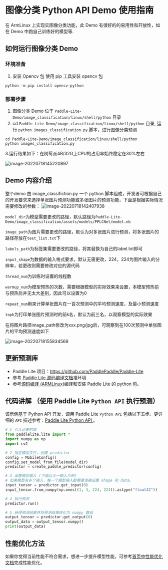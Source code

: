 # 图像分类 Python API Demo 使用指南

在 ArmLinux 上实现实图像分类功能，此 Demo 有很好的的易用性和开放性，如在 Demo 中跑自己训练好的模型等.

## 如何运行图像分类 Demo

### 环境准备

1. 安装 Opencv 包
使用 pip 工具安装 opencv 包

```shell
python -m pip install opencv-python
```

### 部署步骤

1. 图像分类 Demo 位于 `Paddle-Lite-Demo/image_classification/linux/shell/python` 目录
3. cd `Paddle-Lite-Demo/image_classification/linux/shell/python` 目录, 运行 `python images_classification.py` 脚本，进行图像分类预测

```shell
cd Paddle-Lite-Demo/image_classification/linux/shell/python
python images_classification.py
```

   3.运行结果如下：在树莓派4B/32G上CPU的占用率始终稳定在30%左右

![image-20220718145220897](https://s2.loli.net/2022/07/18/ldBfoUTOJM5aFZK.png)



## Demo 内容介绍

整个demo 由 image_classifiction.py 一个 python 脚本组成，开发者可根据自己的开发要求来选择单张图片预测功能或多张图片的预测功能，下面是根据实际情况需要修改的参数：
![image-20220718142407938](https://s2.loli.net/2022/07/18/l1DpfPXYiyGe2Kj.png)

`model_dir`为模型需要更改的路径，默认路径为`Paddle-Lite-Demo/image_classification/assets/models/PPLCNet/model.nb`

`image_path`为图片需要更改的路径，默认为对多张图片进行预测，将多张图片的路径存放在`test_list.txt`下

`labels_path`为标签集需要更改的路径，将其替换为自己的label.txt即可

`input_shape`为数据的输入格式要求，默认无需更改，224，224为图片输入的分辨率，若更改则需要修改对应的源代码

`thread_num`为训练时设置的线程数

`warmup_num`为模型预热的次数，需要根据模型的实际效果来设置，本模型预热前与预热后并无太大差别，因此可以设置为0

`repeat_num`用来计算单张图片在一百次预测中的平均预测速度，及最小预测速度

`topk`为打印单张图片预测时的前k名，默认为前三名，以观察模型的实际效果



在将图片路径image_path修改为xxx.png/jpg后，可观察到在100次预测中单张图片的平均预测速度如下

![image-20220718155834569](https://s2.loli.net/2022/07/18/oCc4yjdrxQUX7Kl.png)



## 更新预测库

* Paddle Lite 项目：https://github.com/PaddlePaddle/Paddle-Lite
 * 参考 [Paddle Lite 源码编译文档](https://paddle-lite.readthedocs.io/zh/latest/source_compile/compile_env.html)准环境
 * 参考[源码编译 (ARMLinux)](https://paddle-lite.readthedocs.io/zh/develop/source_compile/linux_x86_compile_arm_linux.html)编译和安装 Paddle Lite 的 python 包。


## 代码讲解 （使用 Paddle Lite `Python API` 执行预测）

该示例基于 Python API 开发，调用 Paddle Lite `Python API` 包括以下五步。更详细的 `API` 描述参考：[Paddle Lite Python API ](https://paddle-lite.readthedocs.io/zh/develop/api_reference/python_api_doc.html)。

```python
# 1 引入必要的库
from paddlelite.lite import *
import numpy as np
import cv2

# 2 指定模型文件，创建 predictor
config = MobileConfig()
config.set_model_from_file(model_dir)
predictor = create_paddle_predictor(config)

# 3 设置模型输入 (下面以全一输入为例)
# 如果模型有多个输入，每一个模型输入都需要准确设置 shape 和 data。
input_tensor = predictor.get_input(0)
input_tensor.from_numpy(np.ones((1, 3, 224, 224)).astype("float32"))

# 4 执行预测
predictor.run()

# 5 获得预测结果并将预测结果转化为 numpy 数组
output_tensor = predictor.get_output(0)
output_data = output_tensor.numpy()
print(output_data)
```

## 性能优化方法
如果你觉得当前性能不符合需求，想进一步提升模型性能，可参考[首页中性能优化文档](/README.md)完成性能优化。
